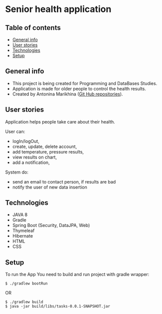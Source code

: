 # **Senior health application**

## Table of contents
* [General info](#general-info)
* [User stories](#user-stories)
* [Technologies](#technologies)
* [Setup](#setup)

## General info
* This project is being created for Programming and DataBases Studies.
* Application is made for older people to control the health results. 
* Created by Antonina Marikhina ([Git Hub repositories](https://github.com/AntoninaMJ)).

## User stories
Application helps people take care about their health.

User can:
* logIn/logOut,
* create, update, delete account,
* add temperature, pressure results,
* view results on chart,
* add a notification,

System do:
* send an email to contact person, if results are bad
* notify the user of new data insertion

## Technologies
* JAVA 8
* Gradle
* Spring Boot (Security, DataJPA, Web)
* Thymeleaf
* Hibernate
* HTML
* CSS

## Setup
To run the App You need to build and run project with gradle wrapper:
```
$ ./gradlew bootRun
```
OR
```
$ ./gradlew build
$ java -jar build/libs/tasks-0.0.1-SNAPSHOT.jar
```
